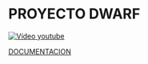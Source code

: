 # PROYECTO DWARF

[![Vídeo youtube](https://img.youtube.com/vi/RtRY8jwWo7k/0.jpg)](https://www.youtube.com/watch?v=RtRY8jwWo7k)

[DOCUMENTACION](https://drive.google.com/drive/folders/1MyXhwCyetMOXyMFp__4MrxScgoEjaoBn?usp=sharing)